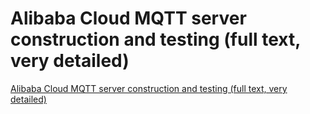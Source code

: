 # Alibaba Cloud MQTT server construction and testing (full text, very detailed)
[Alibaba Cloud MQTT server construction and testing (full text, very detailed)](https://aiwithcloud.com/2022/09/15/alibaba_cloud_mqtt_server_construction_and_testing_full_text_very_detailed/)